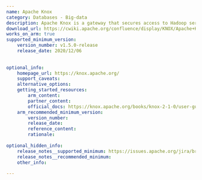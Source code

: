 ```yaml
---
name: Apache Knox
category: Databases - Big-data
description: Apache Knox is a gateway that secures access to Hadoop services, providing a REST API for authentication and authorization management.
download_url: https://cwiki.apache.org/confluence/display/KNOX/Apache+Knox+Releases
works_on_arm: true
supported_minimum_version:
    version_number: v1.5.0-release
    release_date: 2020/12/06
 
 
optional_info:
    homepage_url: https://knox.apache.org/
    support_caveats:
    alternative_options:
    getting_started_resources:
        arm_content:
        partner_content:
        official_docs: https://knox.apache.org/books/knox-2-1-0/user-guide.html#Quick+Start
    arm_recommended_minimum_version:
        version_number:
        release_date:
        reference_content:
        rationale:
 
optional_hidden_info:
    release_notes__supported_minimum: https://issues.apache.org/jira/browse/KNOX-2535
    release_notes__recommended_minimum:
    other_info:
 
---
```

